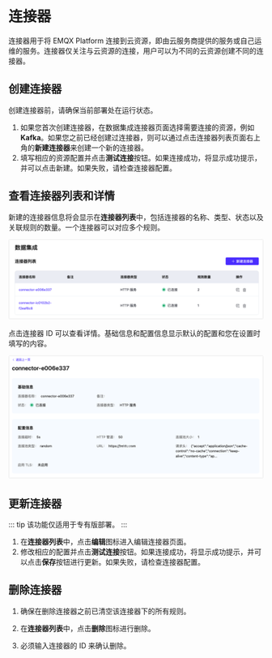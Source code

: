 # 连接器

连接器用于将 EMQX Platform 连接到云资源，即由云服务商提供的服务或自己运维的服务。连接器仅关注与云资源的连接，用户可以为不同的云资源创建不同的连接器。

## 创建连接器

创建连接器前，请确保当前部署处在运行状态。

1. 如果您首次创建连接器，在数据集成连接器页面选择需要连接的资源，例如 **Kafka**。如果您之前已经创建过连接器，则可以通过点击连接器列表页面右上角的**新建连接器**来创建一个新的连接器。
2. 填写相应的资源配置并点击**测试连接**按钮。如果连接成功，将显示成功提示，并可以点击新建。如果失败，请检查连接器配置。

## 查看连接器列表和详情

新建的连接器信息将会显示在**连接器列表**中，包括连接器的名称、类型、状态以及关联规则的数量。一个连接器可以对应多个规则。

![连接器](./_assets/connector_01.png)

点击连接器 ID 可以查看详情。基础信息和配置信息显示默认的配置和您在设置时填写的内容。

![连接器](./_assets/connector_02.png)

## 更新连接器

::: tip
该功能仅适用于专有版部署。
:::

1. 在**连接器列表**中，点击**编辑**图标进入编辑连接器页面。
2. 修改相应的配置并点击**测试连接**按钮。如果连接成功，将显示成功提示，并可以点击**保存**按钮进行更新。如果失败，请检查连接器配置。

## 删除连接器

1. 确保在删除连接器之前已清空该连接器下的所有规则。

2. 在**连接器列表**中，点击**删除**图标进行删除。

3. 必须输入连接器的 ID 来确认删除。
